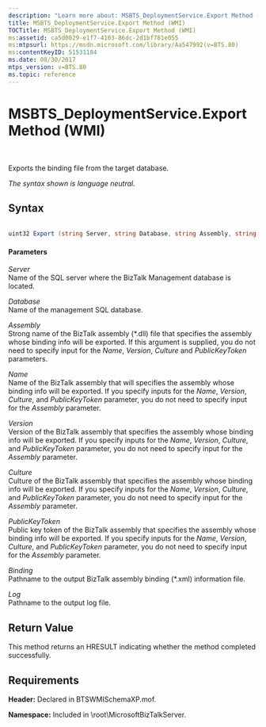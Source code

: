 ```yaml
---
description: "Learn more about: MSBTS_DeploymentService.Export Method (WMI)"
title: MSBTS_DeploymentService.Export Method (WMI)
TOCTitle: MSBTS_DeploymentService.Export Method (WMI)
ms:assetid: ca5d0029-e1f7-4103-86dc-2d1bf781e055
ms:mtpsurl: https://msdn.microsoft.com/library/Aa547992(v=BTS.80)
ms:contentKeyID: 51531184
ms.date: 08/30/2017
mtps_version: v=BTS.80
ms.topic: reference
---
```


# MSBTS\_DeploymentService.Export Method (WMI)

 

Exports the binding file from the target database.

*The syntax shown is language neutral.*

## Syntax

```C#
  
uint32 Export (string Server, string Database, string Assembly, string Name, string Version, string Culture, string PublicKeyToken, string Binding, string Log);  
```

#### Parameters

*Server*  
Name of the SQL server where the BizTalk Management database is located.

*Database*  
Name of the management SQL database.

*Assembly*  
Strong name of the BizTalk assembly (\*.dll) file that specifies the assembly whose binding info will be exported. If this argument is supplied, you do not need to specify input for the *Name*, *Version*, *Culture* and *PublicKeyToken* parameters.

*Name*  
Name of the BizTalk assembly that will specifies the assembly whose binding info will be exported. If you specify inputs for the *Name*, *Version*, *Culture*, and *PublicKeyToken* parameter, you do not need to specify input for the *Assembly* parameter.

*Version*  
Version of the BizTalk assembly that specifies the assembly whose binding info will be exported. If you specify inputs for the *Name*, *Version*, *Culture*, and *PublicKeyToken* parameter, you do not need to specify input for the *Assembly* parameter.

*Culture*  
Culture of the BizTalk assembly that specifies the assembly whose binding info will be exported. If you specify inputs for the *Name*, *Version*, *Culture*, and *PublicKeyToken* parameter, you do not need to specify input for the *Assembly* parameter.

*PublicKeyToken*  
Public key token of the BizTalk assembly that specifies the assembly whose binding info will be exported. If you specify inputs for the *Name*, *Version*, *Culture*, and *PublicKeyToken* parameter, you do not need to specify input for the *Assembly* parameter.

*Binding*  
Pathname to the output BizTalk assembly binding (\*.xml) information file.

*Log*  
Pathname to the output log file.

## Return Value

This method returns an HRESULT indicating whether the method completed successfully.

## Requirements

**Header:** Declared in BTSWMISchemaXP.mof.

**Namespace:** Included in \\root\\MicrosoftBizTalkServer.

